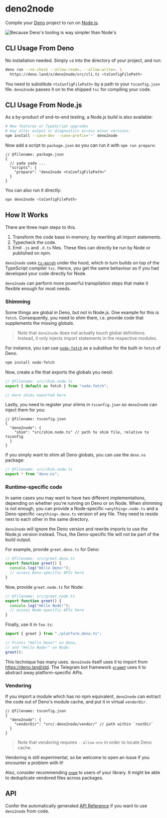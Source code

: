 # deno2node

Compile your [Deno] project to run on [Node.js].

![Because Deno's tooling is way simpler than Node's](https://pbs.twimg.com/media/FBba11IXMAQB7pX?format=jpg)

## CLI Usage From Deno

No installation needed. Simply `cd` into the directory of your project, and run:

```sh
deno run --no-check --allow-read=. --allow-write=. \
  https://deno.land/x/deno2node/src/cli.ts <tsConfigFilePath>
```

You need to substitute `<tsConfigFilePath>` by a path to your `tsconfig.json`
file. `deno2node` passes it on to the shipped `tsc` for compiling your code.

## CLI Usage From Node.js

As a by-product of end-to-end testing, a Node.js build is also available:

```sh
# New features or TypeScript upgrades
# may alter output or diagnostics across minor versions.
npm install --save-dev --save-prefix='~' deno2node
```

Now add a script to `package.json` so you can run it with `npm run prepare`:

```jsonc
// @filename: package.json
{
  // yada yada ...
  "scripts": {
    "prepare": "deno2node <tsConfigFilePath>"
  }
}
```

You can also run it directly:

```sh
npx deno2node <tsConfigFilePath>
```

## How It Works

There are three main steps to this.

1. Transform the code base in-memory, by rewriting all import statements.
2. Typecheck the code.
3. Emit `.js` and `.d.ts` files. These files can directly be run by Node or
   published on npm.

`deno2node` uses [`ts-morph`] under the hood, which in turn builds on top of the
TypeScript compiler `tsc`. Hence, you get the same behaviour as if you had
developed your code directly for Node.

`deno2node` can perform more powerful transpilation steps that make it flexible
enough for most needs.

### Shimming

Some things are global in Deno, but not in Node.js. One example for this is
`fetch`. Consequently, you need to _shim_ them, i.e. provide code that
supplements the missing globals.

> Note that `deno2node` does not actually touch global definitions. Instead, it
> only injects import statements in the respective modules.

For instance, you can use [`node-fetch`] as a substitue for the built-in `fetch`
of Deno.

```sh
npm install node-fetch
```

Now, create a file that exports the globals you need:

```ts
// @filename: src/shim.node.ts
export { default as fetch } from "node-fetch";

// more shims exported here
```

Lastly, you need to register your shims in `tsconfig.json` so `deno2node` can
inject them for you:

```jsonc
// @filename: tsconfig.json
{
  "deno2node": {
    "shim": "src/shim.node.ts" // path to shim file, relative to tsconfig
  }
}
```

If you simply want to shim all Deno globals, you can use the `deno.ns` package:

```ts
// @filename: src/shim.node.ts
export * from "deno.ns";
```

### Runtime-specific code

In same cases you may want to have two different implementations, depending on
whether you're running on Deno or on Node. When shimming is not enough, you can
provide a Node-specific `<anything>.node.ts` and a Deno-specific
`<anything>.deno.ts` version of any file. They need to reside next to each other
in the same directory.

`deno2node` will ignore the Deno version and rewrite imports to use the Node.js
version instead. Thus, the Deno-specific file will not be part of the build
output.

For example, provide `greet.deno.ts` for Deno:

```ts
// @filename: src/greet.deno.ts
export function greet() {
  console.log("Hello Deno!");
  // access Deno-specific APIs here
}
```

Now, provide `greet.node.ts` for Node:

```ts
// @filename: src/greet.node.ts
export function greet() {
  console.log("Hello Node!");
  // access Node-specific APIs here
}
```

Finally, use it in `foo.ts`:

```ts
import { greet } from "./platform.deno.ts";

// Prints "Hello Deno!" on Deno,
// and "Hello Node!" on Node:
greet();
```

This technique has many uses. `deno2node` itself uses it to import from
https://deno.land/std. The Telegram bot framework [`grammY`] uses it to abstract
away platform-specific APIs.

### Vendoring

If you import a module which has no npm equivalent, `deno2node` can extract the
code out of Deno's module cache, and put it in virtual `vendorDir`.

```jsonc
// @filename: tsconfig.json
{
  "deno2node": {
    "vendorDir": "src/.deno2node/vendor/" // path within `rootDir`
  }
}
```

> Note that vendoring requires `--allow-env` in order to locate Deno cache.

Vendoring is still experimental, so be welcome to open an issue if you encounter
a problem with it!

Also, consider recommending [`pnpm`] to users of your library. It might be able
to deduplicate vendored files across packages.

## API

Confer the automatically generated [API Reference] if you want to use
`deno2node` from code.

[deno]: https://deno.land/
[node.js]: https://nodejs.org/
[`grammy`]: https://github.com/grammyjs/grammY
[`pnpm`]: https://github.com/pnpm/pnpm#background
[`ts-morph`]: https://github.com/dsherret/ts-morph
[`node-fetch`]: https://github.com/node-fetch/node-fetch
[api reference]: https://doc.deno.land/https/deno.land/x/deno2node/src/mod.ts
